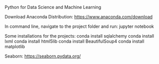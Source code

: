 Python for Data Science and Machine Learning

Download Anaconda Distribution: https://www.anaconda.com/download

In command line, navigate to the project folder and run: jupyter notebook

Some installations for the projects:
conda install sqlalchemy
conda install lxml
conda install html5lib
conda install BeautifulSoup4
conda install matplotlib

Seaborn: https://seaborn.pydata.org/
